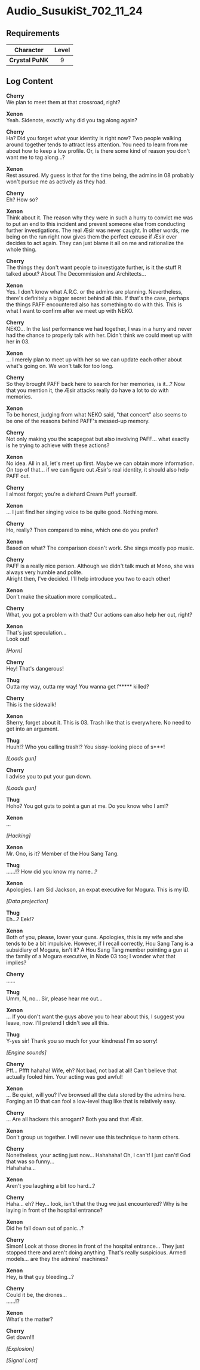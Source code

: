 # Audio_SusukiSt_702_11_24
## Requirements
|   Character    |Level|
|----------------|:---:|
|**Crystal PuNK**|  9  |

## Log Content
**Cherry**<br>
We plan to meet them at that crossroad, right?

**Xenon**<br>
Yeah. Sidenote, exactly why did you tag along again?

**Cherry**<br>
Ha? Did you forget what your identity is right now? Two people walking around together tends to attract less attention. You need to learn from me about how to keep a low profile. Or, is there some kind of reason you don't want me to tag along...?

**Xenon**<br>
Rest assured. My guess is that for the time being, the admins in 08 probably won't pursue me as actively as they had.

**Cherry**<br>
Eh? How so?

**Xenon**<br>
Think about it. The reason why they were in such a hurry to convict me was to put an end to this incident and prevent someone else from conducting further investigations. The real Æsir was never caught. In other words, me being on the run right now gives them the perfect excuse if Æsir ever decides to act again. They can just blame it all on me and rationalize the whole thing.

**Cherry**<br>
The things they don't want people to investigate further, is it the stuff R talked about? About The Decommission and Architects...

**Xenon**<br>
Yes. I don't know what A.R.C. or the admins are planning. Nevertheless, there's definitely a bigger secret behind all this. If that's the case, perhaps the things PAFF encountered also has something to do with this. This is what I want to confirm after we meet up with NEKO.

**Cherry**<br>
NEKO... In the last performance we had together, I was in a hurry and never had the chance to properly talk with her. Didn't think we could meet up with her in 03.

**Xenon**<br>
... I merely plan to meet up with her so we can update each other about what's going on. We won't talk for too long.

**Cherry**<br>
So they brought PAFF back here to search for her memories, is it...? Now that you mention it, the Æsir attacks really do have a lot to do with memories.

**Xenon**<br>
To be honest, judging from what NEKO said, "that concert" also seems to be one of the reasons behind PAFF's messed\-up memory.

**Cherry**<br>
Not only making you the scapegoat but also involving PAFF... what exactly is he trying to achieve with these actions?

**Xenon**<br>
No idea. All in all, let's meet up first. Maybe we can obtain more information. On top of that... if we can figure out Æsir's real identity, it should also help PAFF out.

**Cherry**<br>
I almost forgot; you're a diehard Cream Puff yourself.

**Xenon**<br>
... I just find her singing voice to be quite good. Nothing more.

**Cherry**<br>
Ho, really? Then compared to mine, which one do you prefer?

**Xenon**<br>
Based on what? The comparison doesn't work. She sings mostly pop music.

**Cherry**<br>
PAFF is a really nice person. Although we didn't talk much at Mono, she was always very humble and polite.<br>
Alright then, I've decided. I'll help introduce you two to each other!

**Xenon**<br>
Don't make the situation more complicated...

**Cherry**<br>
What, you got a problem with that? Our actions can also help her out, right?

**Xenon**<br>
That's just speculation...<br>
Look out!

*\[Horn\]*

**Cherry**<br>
Hey! That's dangerous!

**Thug**<br>
Outta my way, outta my way! You wanna get f\*\*\*\*\* killed?

**Cherry**<br>
This is the sidewalk!

**Xenon**<br>
Sherry, forget about it. This is 03. Trash like that is everywhere. No need to get into an argument.

**Thug**<br>
Huuh!? Who you calling trash!? You sissy\-looking piece of s\*\*\*!

*\[Loads gun\]*

**Cherry**<br>
I advise you to put your gun down.

*\[Loads gun\]*

**Thug**<br>
Hoho? You got guts to point a gun at me. Do you know who I am!?

**Xenon**<br>
... 

*\[Hacking\]*

**Xenon**<br>
Mr. Ono, is it? Member of the Hou Sang Tang.

**Thug**<br>
......!? How did you know my name...?

**Xenon**<br>
Apologies. I am Sid Jackson, an expat executive for Mogura. This is my ID.

*\[Data projection\]*

**Thug**<br>
Eh...? Eek!?

**Xenon**<br>
Both of you, please, lower your guns. Apologies, this is my wife and she tends to be a bit impulsive. However, if I recall correctly, Hou Sang Tang is a subsidiary of Mogura, isn't it? A Hou Sang Tang member pointing a gun at the family of a Mogura executive, in Node 03 too; I wonder what that implies?

**Cherry**<br>
......

**Thug**<br>
Umm, N, no... Sir, please hear me out...

**Xenon**<br>
... If you don't want the guys above you to hear about this, I suggest you leave, now. I'll pretend I didn't see all this.

**Thug**<br>
Y\-yes sir! Thank you so much for your kindness! I'm so sorry!

*\[Engine sounds\]*

**Cherry**<br>
Pff... Pffft hahaha! Wife, eh? Not bad, not bad at all! Can't believe that actually fooled him. Your acting was god awful!

**Xenon**<br>
... Be quiet, will you? I've browsed all the data stored by the admins here. Forging an ID that can fool a low\-level thug like that is relatively easy.

**Cherry**<br>
... Are all hackers this arrogant? Both you and that Æsir.

**Xenon**<br>
Don't group us together. I will never use this technique to harm others.

**Cherry**<br>
Nonetheless, your acting just now... Hahahaha! Oh, I can't! I just can't! God that was so funny...<br>
Hahahaha...

**Xenon**<br>
Aren't you laughing a bit too hard...?

**Cherry**<br>
Haha... eh? Hey... look, isn't that the thug we just encountered? Why is he laying in front of the hospital entrance?

**Xenon**<br>
Did he fall down out of panic...?

**Cherry**<br>
Simon! Look at those drones in front of the hospital entrance... They just stopped there and aren't doing anything. That's really suspicious. Armed models... are they the admins' machines?

**Xenon**<br>
Hey, is that guy bleeding...?

**Cherry**<br>
Could it be, the drones...<br>
......!?

**Xenon**<br>
What's the matter?

**Cherry**<br>
Get down!!!

*\[Explosion\]*

*[Signal Lost]*
